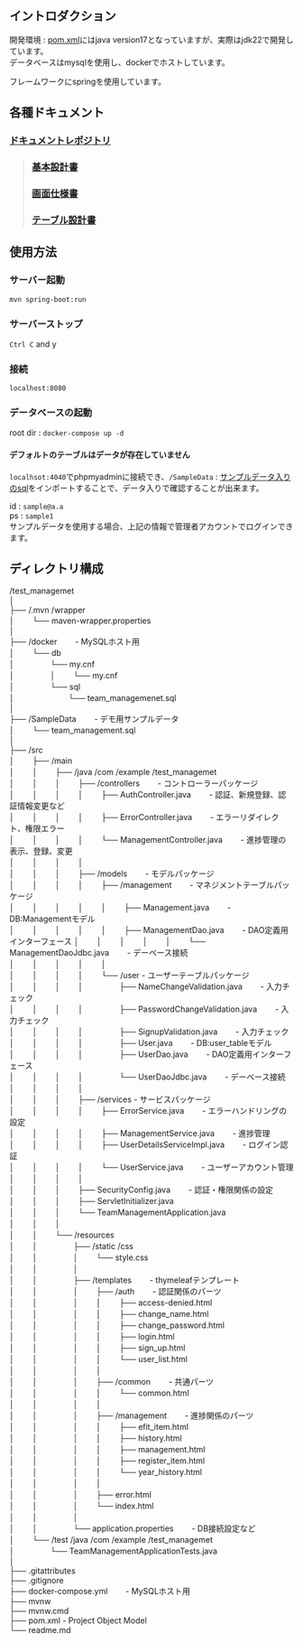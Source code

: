 ## イントロダクション
開発環境 : [pom.xml](./pom.xml)にはjava version17となっていますが、実際はjdk22で開発しています。  
データベースはmysqlを使用し、dockerでホストしています。  

フレームワークにspringを使用しています。

## 各種ドキュメント

### [ドキュメントレポジトリ ](https://github.com/tsu7kmii/team_management_doc)

> ### [基本設計書](https://github.com/tsu7kmii/team_management_doc/blob/main/docs/BasicDesign.xlsx)
> ### [画面仕様書](https://github.com/tsu7kmii/team_management_doc/blob/main/docs/ScreenDesign.xlsx)
> ### [テーブル設計書](https://github.com/tsu7kmii/team_management_doc/blob/main/docs/TableDesign.xlsx)


## 使用方法

### サーバー起動
`mvn spring-boot:run`

### サーバーストップ

`Ctrl C` and y

### 接続
`localhost:8080`

### データベースの起動
root dir : `docker-compose up -d`

#### デフォルトのテーブルはデータが存在していません
`localhsot:4040`でphpmyadminに接続でき、`/SampleData` : [サンプルデータ入りのsql](./SampleData/team_management.sql)をインポートすることで、データ入りで確認することが出来ます。

id : `sample@a.a`  
ps : `sample1`  
サンプルデータを使用する場合、上記の情報で管理者アカウントでログインできます。

## ディレクトリ構成
/test_managemet  
│  
├── /.mvn /wrapper  
│   　　└── maven-wrapper.properties  
│  
├── /docker   　　- MySQLホスト用   
│   　　└── db  
│   　　   　　└── my.cnf  
│   　　   　　│   　　└── my.cnf  
│   　　   　　└── sql  
│   　　   　　   　　└── team_managemenet.sql  
│  
├── /SampleData   　　- デモ用サンプルデータ  
│   　　└── team_management.sql  
│  
├── /src  
│   　　├── /main  
│   　　│   　　├── /java /com /example /test_managemet  
│   　　│   　　│   　　├── /controllers   　　- コントローラーパッケージ  
│   　　│   　　│   　　│   　　├── AuthController.java   　　- 認証、新規登録、認証情報変更など  
│   　　│   　　│   　　│   　　├── ErrorController.java   　　- エラーリダイレクト、権限エラー  
│   　　│   　　│   　　│   　　└── ManagementController.java   　　- 進捗管理の表示、登録、変更  
│   　　│   　　│   　　│  
│   　　│   　　│   　　├── /models   　　- モデルパッケージ   
│   　　│   　　│   　　│   　　├── /management   　　- マネジメントテーブルパッケージ  
│   　　│   　　│   　　│   　　│   　　├── Management.java   　　- DB:Managementモデル  
│   　　│   　　│   　　│   　　│   　　├── ManagementDao.java    　　- DAO定義用インターフェース 
│   　　│   　　│   　　│   　　│   　　└── ManagementDaoJdbc.java   　　- デーベース接続  
│   　　│   　　│   　　│   　　│  
│   　　│   　　│   　　│   　　└── /user - ユーザーテーブルパッケージ  
│   　　│   　　│   　　│   　　   　　├── NameChangeValidation.java   　　- 入力チェック  
│   　　│   　　│   　　│   　　   　　├── PasswordChangeValidation.java   　　- 入力チェック  
│   　　│   　　│   　　│   　　   　　├── SignupValidation.java   　　- 入力チェック  
│   　　│   　　│   　　│   　　   　　├── User.java   　　- DB:user_tableモデル  
│   　　│   　　│   　　│   　　   　　├── UserDao.java    　　- DAO定義用インターフェース  
│   　　│   　　│   　　│   　　   　　└── UserDaoJdbc.java   　　- デーベース接続  
│   　　│   　　│   　　│  
│   　　│   　　│   　　├── /services - サービスパッケージ  
│   　　│   　　│   　　│   　　├── ErrorService.java   　　- エラーハンドリングの設定  
│   　　│   　　│   　　│   　　├── ManagementService.java   　　- 進捗管理  
│   　　│   　　│   　　│   　　├── UserDetailsServiceImpl.java   　　- ログイン認証  
│   　　│   　　│   　　│   　　└── UserService.java   　　- ユーザーアカウント管理  
│   　　│   　　│   　　│   
│   　　│   　　│   　　├── SecurityConfig.java   　　- 認証・権限関係の設定  
│   　　│   　　│   　　├── ServletInitializer.java  
│   　　│   　　│   　　└── TeamManagementApplication.java  
│   　　│   　　│  
│   　　│   　　└── /resources  
│   　　│   　　   　　├── /static /css    
│   　　│   　　   　　│   　　└── style.css   
│   　　│   　　   　　│  
│   　　│   　　   　　├── /templates   　　- thymeleafテンプレート  
│   　　│   　　   　　│   　　├── /auth   　　- 認証関係のパーツ  
│   　　│   　　   　　│   　　│   　　├── access-denied.html  
│   　　│   　　   　　│   　　│   　　├── change_name.html  
│   　　│   　　   　　│   　　│   　　├── change_password.html  
│   　　│   　　   　　│   　　│   　　├── login.html  
│   　　│   　　   　　│   　　│   　　├── sign_up.html  
│   　　│   　　   　　│   　　│   　　└── user_list.html  
│   　　│   　　   　　│   　　│  
│   　　│   　　   　　│   　　├── /common   　　- 共通パーツ  
│   　　│   　　   　　│   　　│   　　└── common.html  
│   　　│   　　   　　│   　　│  
│   　　│   　　   　　│   　　├── /management   　　- 進捗関係のパーツ  
│   　　│   　　   　　│   　　│   　　├── efit_item.html  
│   　　│   　　   　　│   　　│   　　├── history.html  
│   　　│   　　   　　│   　　│   　　├── management.html  
│   　　│   　　   　　│   　　│   　　├── register_item.html  
│   　　│   　　   　　│   　　│   　　└── year_history.html  
│   　　│   　　   　　│   　　│  
│   　　│   　　   　　│   　　├── error.html  
│   　　│   　　   　　│   　　└── index.html  
│   　　│   　　   　　│  
│   　　│   　　   　　└── application.properties   　　- DB接続設定など   
│   　　└── /test /java /com /example /test_managemet  
│   　　   　　└── TeamManagementApplicationTests.java  
│   
├── .gitattributes  
├── .gitignore  
├── docker-compose.yml   　　- MySQLホスト用  
├── mvnw  
├── mvnw.cmd  
├── pom.xml - Project Object Model  
└── readme.md  





<!-- 
## 参考元
[Spring Security バージョン6でのデータベース認証](https://qiita.com/L_A_P_119611/items/fc111bb23aca40b03cbb)  
[【Spring Security】SecurityFilterChainとカスタムUserDetailsService](https://zenn.dev/peishim/articles/c225ac5a5eedb0)  
[【初心者用】Spring Security でユーザー認証・登録を実装する手順のまとめ](https://qiita.com/t-yama-3/items/a538d47b8f0a27639d23) 
-->

<!-- 
## 今後の課題
 - メール機能の追加
 - パスワードリセット機能
 - 変更履歴機能 
 -->
